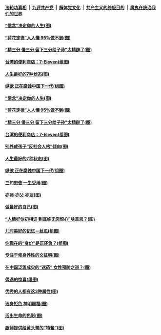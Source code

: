 

####  [法轮功真相](../../../../basic/blob/master/README.md?t=07100702) &nbsp;|&nbsp; [九评共产党](../../../../9ping.md/blob/master/README.md?t=07100702) &nbsp;|&nbsp; [解体党文化](../../../../jtdwh.md/blob/master/README.md?t=07100702)  &nbsp;|&nbsp; [共产主义的终极目的](../../../../gczydzjmd.md/blob/master/README.md?t=07100702) &nbsp;|&nbsp; [魔鬼在统治我们的世界](../../../../mgztzwmdsj.md/blob/master/README.md?t=07100702) 

#### [“信念”决定你的人生(图)](../pages/p8/939152.md?t=07100702) 

#### [“荷花定律”人人懂 95%做不到(图)](../pages/p8/939141.md?t=07100702) 

#### [“精三分 傻三分 留下三分给子孙”太精辟了(图)](../pages/p8/937600.md?t=07100702) 

#### [台湾的便利商店：7-Eleven(组图)](../pages/p8/938971.md?t=07100702) 

#### [人生最好的7种状态(图)](../pages/p8/938988.md?t=07100702) 

#### [纵欲 正在腐蚀中国下一代(组图)](../pages/p8/938992.md?t=07100702) 

#### [“信念”决定你的人生(图)](../pages/p8/939152.md?t=07100702) 

#### [“荷花定律”人人懂 95%做不到(图)](../pages/p8/939141.md?t=07100702) 

#### [“精三分 傻三分 留下三分给子孙”太精辟了(图)](../pages/p8/937600.md?t=07100702) 

#### [台湾的便利商店：7-Eleven(组图)](../pages/p8/938971.md?t=07100702) 

#### [别养成孩子“反社会人格”倾向(图)](../pages/p8/939049.md?t=07100702) 

#### [人生最好的7种状态(图)](../pages/p8/938988.md?t=07100702) 

#### [纵欲 正在腐蚀中国下一代(组图)](../pages/p8/938992.md?t=07100702) 

#### [三句忠告 一生受用(图)](../pages/p8/938640.md?t=07100702) 

#### [亦师‧亦父‧亦友(图)](../pages/p8/938927.md?t=07100702) 

#### [做最好的自己(图)](../pages/p8/938492.md?t=07100702) 

#### [“人情好似初相识 到底终无怨恨心”啥意思？(图)](../pages/p8/938871.md?t=07100702) 

#### [儿时美好的记忆－丝瓜(组图)](../pages/p8/938641.md?t=07100702) 

#### [你现在的“身价”是正还负？(组图)](../pages/p8/938848.md?t=07100702) 

#### [专注于修身养性的文征明(图)](../pages/p8/938487.md?t=07100702) 

#### [在中国泛滥成灾的“迷药” 女性预防之道？(图)](../pages/p8/938746.md?t=07100702) 

#### [偶遇的惊喜(组图)](../pages/p8/937363.md?t=07100702) 

#### [优秀的人都有这3种属性(图)](../pages/p8/938743.md?t=07100702) 

#### [洁身拒色 神明赐福(图)](../pages/p8/938479.md?t=07100702) 

#### [活出生命的色彩(图)](../pages/p8/938638.md?t=07100702) 

#### [厨师提供给黄头鹭的“特餐”(图)](../pages/p8/938645.md?t=07100702) 

